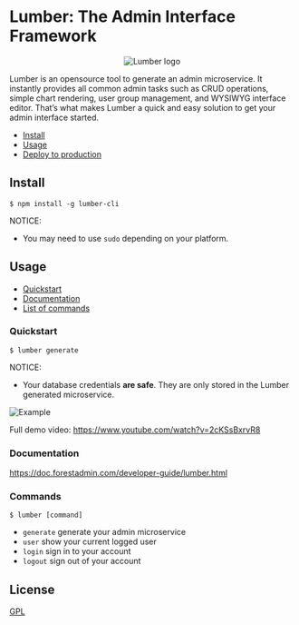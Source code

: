 # Lumber: The Admin Interface Framework

<p align="center">
  <img src="https://github.com/ForestAdmin/Lumber/blob/master/assets/lumber-logo.png?raw=true" alt="Lumber logo">
</p>

Lumber is an opensource tool to generate an admin microservice. It instantly provides all common admin tasks such as CRUD operations, simple chart rendering, user group management, and WYSIWYG interface editor. That’s what makes Lumber a quick and easy solution to get your admin interface started.

- [Install](#install)
- [Usage](#usage)
- <a href="https://doc.forestadmin.com/developer-guide/lumber.html#deploying-to-production" target="_blank">Deploy to production</a>

## Install

`$ npm install -g lumber-cli`

NOTICE:
- You may need to use `sudo` depending on your platform.

## Usage

- [Quickstart](#quickstart)
- [Documentation](#documentation)
- [List of commands](#commands)

### Quickstart
`$ lumber generate`

NOTICE:

- Your database credentials **are safe**. They are only stored in the Lumber
  generated microservice.

![Example](/assets/console.gif "Example")

Full demo video: https://www.youtube.com/watch?v=2cKSsBxrvR8

### Documentation

https://doc.forestadmin.com/developer-guide/lumber.html

### Commands

`$ lumber [command]`

- `generate`      generate your admin microservice
- `user`          show your current logged user
- `login`         sign in to your account
- `logout`        sign out of your account

## License
[GPL](https://github.com/ForestAdmin/Lumber/blob/master/LICENSE)
